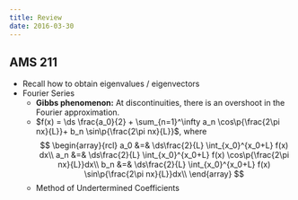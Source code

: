 ```yaml
---
title: Review
date: 2016-03-30
---
```


## AMS 211

- Recall how to obtain eigenvalues / eigenvectors
- Fourier Series
    - **Gibbs phenomenon:** At discontinuities, there is an overshoot in the Fourier approximation.
    - $f(x) = \ds \frac{a_0}{2} + \sum_{n=1}^\infty a_n \cos\p{\frac{2\pi nx}{L}}+ b_n \sin\p{\frac{2\pi nx}{L}}$, where
      $$
      \begin{array}{rcl}
        a_0 &=& \ds\frac{2}{L} \int_{x_0}^{x_0+L} f(x) dx\\
        a_n &=& \ds\frac{2}{L} \int_{x_0}^{x_0+L} f(x) \cos\p{\frac{2\pi nx}{L}}dx\\
        b_n &=& \ds\frac{2}{L} \int_{x_0}^{x_0+L} f(x) \sin\p{\frac{2\pi nx}{L}}dx\\
      \end{array}
      $$
    - Method of Undertermined Coefficients


